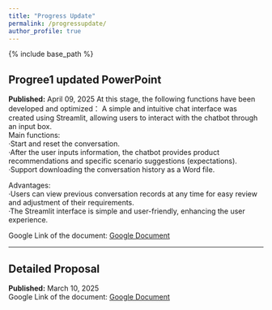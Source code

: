 ```yaml
---
title: "Progress Update"
permalink: /progressupdate/
author_profile: true
---
```


{% include base_path %}



## Progree1 updated PowerPoint

**Published:** April 09, 2025
At this stage, the following functions have been developed and optimized：
A simple and intuitive chat interface was created using Streamlit, allowing users to interact with the chatbot through an input box.<br>
Main functions:<br>
·Start and reset the conversation.<br>
·After the user inputs information, the chatbot provides product recommendations and specific scenario suggestions (expectations).<br>
·Support downloading the conversation history as a Word file. <br>

Advantages:<br>
·Users can view previous conversation records at any time for easy review and adjustment of their requirements.<br>
·The Streamlit interface is simple and user-friendly, enhancing the user experience.<br>


Google Link of the document: [Google Document](https://docs.google.com/presentation/d/1ziEhEjmdMdYZFTAAWn6RYodGdHm2z_3k/edit?usp=share_link&ouid=101294849444813552194&rtpof=true&sd=true)

---

## Detailed Proposal

**Published:** March 10, 2025  
Google Link of the document: [Google Document](https://drive.google.com/file/d/1kr-dIvH3mXhLTdejU-nPHaJ4J8LPKHXa/view?usp=share_link)

